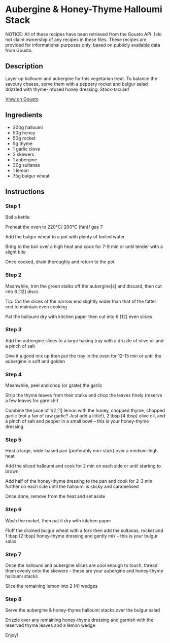 # Aubergine & Honey-Thyme Halloumi Stack

NOTICE: All of these recipes have been retrieved from the Gousto API. I do not claim ownership of any recipes in these files. These recipes are provided for informational purposes only, based on publicly available data from Gousto.

## Description

Layer up halloumi and aubergine for this vegetarian treat. To balance the savoury cheese, serve them with a peppery rocket and bulgur salad drizzled with thyme-infused honey dressing. Stack-tacular!

[View on Gousto](https://www.gousto.co.uk/recipes/cookbook/aubergine-honey-thyme-halloumi-stack)

## Ingredients

- 200g halloumi
- 50g honey
- 50g rocket
- 5g thyme
- 1 garlic clove
- 2 skewers
- 1 aubergine 
- 30g sultanas 
- 1 lemon
- 75g bulgur wheat

## Instructions


### Step 1

Boil a kettle

Preheat the oven to 220°C/ 200°C (fan)/ gas 7

Add the bulgur wheat to a pot with plenty of boiled water

Bring to the boil over a high heat and cook for 7-9 min or until tender with a slight bite

Once cooked, drain thoroughly and return to the pot


### Step 2

Meanwhile, trim the green stalks off the aubergine<span class="text-danger">[s]</span> and discard, then cut into 6 [12] discs

Tip: Cut the slices of the narrow end slightly wider than that of the fatter end to maintain even cooking

Pat the halloumi dry with kitchen paper then cut into 6 <span class="text-danger">[12]</span> even slices


### Step 3

Add the aubergine slices to a large baking tray with a drizzle of olive oil and a pinch of salt

Give it a good mix up then put the tray in the oven for 12-15 min or until the aubergine is soft and golden


### Step 4

Meanwhile, peel and chop (or grate) the garlic

Strip the thyme leaves from their stalks and chop the leaves finely (reserve a few leaves for garnish!)

Combine the juice of 1/2 <span class="text-danger">[1] </span>lemon with the honey, chopped thyme, chopped garlic (not a fan of raw garlic? Just add a little!), 2 tbsp <span class="text-danger">[4 tbsp]</span> olive oil, and a pinch of salt and pepper in a small bowl – this is your honey-thyme dressing


### Step 5

Heat a large, wide-based pan (preferably non-stick) over a medium-high heat

Add the sliced halloumi and cook for 2 min on each side or until starting to brown

Add half of the honey-thyme dressing to the pan and cook for 2-3 min further on each side until the halloumi is sticky and caramelised

Once done, remove from the heat and set aside


### Step 6

Wash the rocket, then pat it dry with kitchen paper

Fluff the drained bulgur wheat with a fork then add the sultanas, rocket and 1 tbsp<span class="text-danger"> [2 tbsp]</span> honey-thyme dressing and gently mix – this is your bulgur salad


### Step 7

Once the halloumi and aubergine slices are cool enough to touch, thread them evenly onto the skewers – these are your aubergine and honey-thyme halloumi stacks

Slice the remaining lemon into 2 <span class="text-danger">[4]</span> wedges

### Step 8

Serve the aubergine & honey-thyme halloumi stacks over the bulgur salad

Drizzle over any remaining honey-thyme dressing and garnish with the reserved thyme leaves and a lemon wedge

Enjoy!

